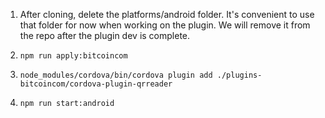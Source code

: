 1. After cloning, delete the platforms/android folder. It's convenient to use that folder for now when working on the plugin. We will remove it from the repo after the plugin dev is complete.

2. `npm run apply:bitcoincom`

3. `node_modules/cordova/bin/cordova plugin add ./plugins-bitcoincom/cordova-plugin-qrreader`

4. `npm run start:android`